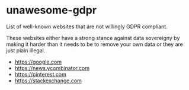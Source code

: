 # unawesome-gdpr
List of well-known websites that are not willingly GDPR compliant. 

These websites either have a strong stance against data sovereigny by making it harder than it needs to be to remove your own data or they are just plain illegal. 

- https://google.com
- https://news.ycombinator.com
- https://pinterest.com
- https://stackexchange.com
